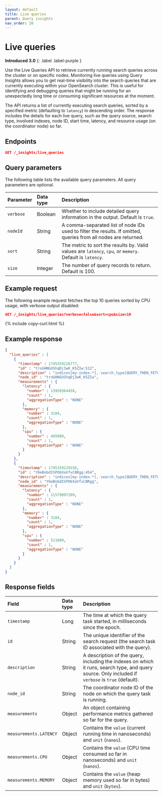```yaml
---
layout: default
title: Live queries
parent: Query insights
nav_order: 20
---
```


# Live queries
**Introduced 3.0**
{: .label .label-purple }

Use the Live Queries API to retrieve currently running search queries across the cluster or on specific nodes. Monitoring live queries using Query Insights allows you to get real-time visibility into the search queries that are currently executing within your OpenSearch cluster. This is useful for identifying and debugging queries that might be running for an unexpectedly long time or consuming significant resources at the moment.

The API returns a list of currently executing search queries, sorted by a specified metric (defaulting to `latency`) in descending order. The response includes the details for each live query, such as the query source, search type, involved indexes, node ID, start time, latency, and resource usage (on the coordinator node) so far.

## Endpoints

```json
GET /_insights/live_queries
```

## Query parameters

The following table lists the available query parameters. All query parameters are optional.

| Parameter | Data type | Description |
| :--- | :--- | :--- |
| `verbose` | Boolean | Whether to include detailed query information in the output. Default is `true`. |
| `nodeId` | String | A comma-separated list of node IDs used to filter the results. If omitted, queries from all nodes are returned. |
| `sort` | String | The metric to sort the results by. Valid values are `latency`, `cpu`, or `memory`. Default is `latency`. |
| `size` | Integer | The number of query records to return. Default is 100. |

## Example request

The following example request fetches the top 10 queries sorted by CPU usage, with verbose output disabled:

```json
GET /_insights/live_queries?verbose=false&sort=cpu&size=10
```
{% include copy-curl.html %}

## Example response

```json
{
  "live_queries" : [
    {
      "timestamp" : 1745359226777,
      "id" : "troGHNGUShqDj3wK_K5ZIw:512",
      "description" : "indices[my-index-*], search_type[QUERY_THEN_FETCH], source[{\"size\":20,\"query\":{\"term\":{\"user.id\":{\"value\":\"userId\",\"boost\":1.0}}}}]",
      "node_id" : "troGHNGUShqDj3wK_K5ZIw",
      "measurements" : {
        "latency" : {
          "number" : 13959364458,
          "count" : 1,
          "aggregationType" : "NONE"
        },
        "memory" : {
          "number" : 3104,
          "count" : 1,
          "aggregationType" : "NONE"
        },
        "cpu" : {
          "number" : 405000,
          "count" : 1,
          "aggregationType" : "NONE"
        }
      }
    },
    {
      "timestamp" : 1745359229158,
      "id" : "Y6eBnbdISPO6XaVfxCBRgg:454",
      "description" : "indices[my-index-*], search_type[QUERY_THEN_FETCH], source[{\"size\":20,\"query\":{\"term\":{\"user.id\":{\"value\":\"userId\",\"boost\":1.0}}}}]",
      "node_id" : "Y6eBnbdISPO6XaVfxCBRgg",
      "measurements" : {
        "latency" : {
          "number" : 11579097209,
          "count" : 1,
          "aggregationType" : "NONE"
        },
        "memory" : {
          "number" : 3104,
          "count" : 1,
          "aggregationType" : "NONE"
        },
        "cpu" : {
          "number" : 511000,
          "count" : 1,
          "aggregationType" : "NONE"
        }
      }
    }
  ]
}
```

## Response fields

| Field               | Data type | Description                                                                                                |
| :------------------ | :-------- | :--------------------------------------------------------------------------------------------------------- |
| `timestamp`         | Long      | The time at which the query task started, in milliseconds since the epoch.                                          |
| `id`          | String    | The unique identifier of the search request (the search task ID associated with the query).                                     |
| `description`| String | A description of the query, including the indexes on which it runs, search type, and query source. Only included if `verbose` is `true` (default).          |
| `node_id`| String    | The coordinator node ID of the node on which the query task is running.                                                        |
| `measurements`      | Object    | An object containing performance metrics gathered so far for the query.                                     |
| `measurements.LATENCY` | Object    | Contains the `value` (current running time in nanoseconds) and `unit` (`nanos`).                           |
| `measurements.CPU`    | Object    | Contains the `value` (CPU time consumed so far in nanoseconds) and `unit` (`nanos`).                      |
| `measurements.MEMORY` | Object    | Contains the `value` (heap memory used so far in bytes) and `unit` (`bytes`).                             |
